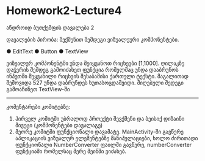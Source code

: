 # Homework2-Lecture4
ანდროიდ ბუთქემფის დავალება 2

დავალების პირობა:
შექმენით შემდეგი ვიზუალუური კომპონენტები.

● EditText
● Button
● TextView

ვიზუალურ კომპონენტში უნდა შეიყვანოთ რიცხევბი [1,1000]. ღილაკზე დაჭერის შემდეგ გამოიძახეთ ფუნქცია რომელმაც უნდა დააბრუნოს ინპუთში შეყვანილი რიცხვის შესაბამისი ქართული ტექსტი. მაგალითად შემოვიდა 527 უნდა დაბრუნდეს ხუთასოცდაშვიდი. მიღებული შედეგი გამოაჩინეთ TextView-ში

------
კომენტარები კომიტებზე:
1. პირველ კომიტში უბრალოდ პროექტი შევქმენი და ბეისიქ დიზაინი მივეცი (კომპონენტები დავალაგე)
2. მეორე კომიტში ფუნქციონალი დავამატე. MainActivity-ში გავწერე აპლიკაციის ვიზუალურ ელემენტებზე მანიპულაციები, ხოლო ძირითადი ფუნქციონალი NumberConverter ფაილში გავწერე, numberConverter ფუნქციაში რომელსაც მერე მეინში ვიძახებ.
